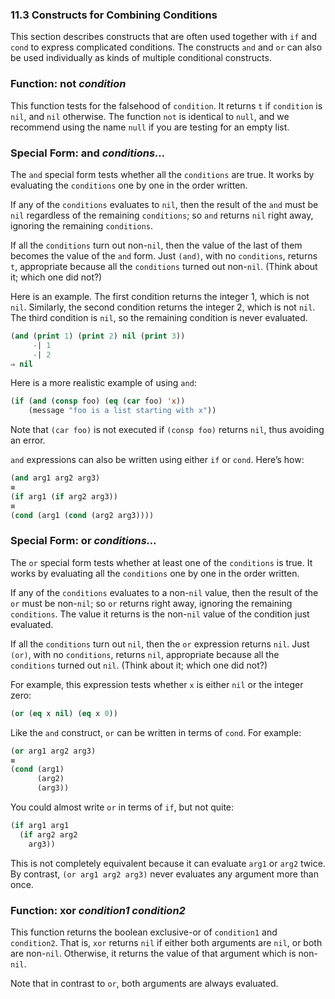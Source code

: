 

### 11.3 Constructs for Combining Conditions

This section describes constructs that are often used together with `if` and `cond` to express complicated conditions. The constructs `and` and `or` can also be used individually as kinds of multiple conditional constructs.

### Function: **not** *condition*

This function tests for the falsehood of `condition`. It returns `t` if `condition` is `nil`, and `nil` otherwise. The function `not` is identical to `null`, and we recommend using the name `null` if you are testing for an empty list.

### Special Form: **and** *conditions…*

The `and` special form tests whether all the `conditions` are true. It works by evaluating the `conditions` one by one in the order written.

If any of the `conditions` evaluates to `nil`, then the result of the `and` must be `nil` regardless of the remaining `conditions`; so `and` returns `nil` right away, ignoring the remaining `conditions`.

If all the `conditions` turn out non-`nil`, then the value of the last of them becomes the value of the `and` form. Just `(and)`, with no `conditions`, returns `t`, appropriate because all the `conditions` turned out non-`nil`. (Think about it; which one did not?)

Here is an example. The first condition returns the integer 1, which is not `nil`. Similarly, the second condition returns the integer 2, which is not `nil`. The third condition is `nil`, so the remaining condition is never evaluated.

```lisp
(and (print 1) (print 2) nil (print 3))
     -| 1
     -| 2
⇒ nil
```

Here is a more realistic example of using `and`:

```lisp
(if (and (consp foo) (eq (car foo) 'x))
    (message "foo is a list starting with x"))
```

Note that `(car foo)` is not executed if `(consp foo)` returns `nil`, thus avoiding an error.

`and` expressions can also be written using either `if` or `cond`. Here’s how:

```lisp
(and arg1 arg2 arg3)
≡
(if arg1 (if arg2 arg3))
≡
(cond (arg1 (cond (arg2 arg3))))
```

### Special Form: **or** *conditions…*

The `or` special form tests whether at least one of the `conditions` is true. It works by evaluating all the `conditions` one by one in the order written.

If any of the `conditions` evaluates to a non-`nil` value, then the result of the `or` must be non-`nil`; so `or` returns right away, ignoring the remaining `conditions`. The value it returns is the non-`nil` value of the condition just evaluated.

If all the `conditions` turn out `nil`, then the `or` expression returns `nil`. Just `(or)`, with no `conditions`, returns `nil`, appropriate because all the `conditions` turned out `nil`. (Think about it; which one did not?)

For example, this expression tests whether `x` is either `nil` or the integer zero:

```lisp
(or (eq x nil) (eq x 0))
```

Like the `and` construct, `or` can be written in terms of `cond`. For example:

```lisp
(or arg1 arg2 arg3)
≡
(cond (arg1)
      (arg2)
      (arg3))
```

You could almost write `or` in terms of `if`, but not quite:

```lisp
(if arg1 arg1
  (if arg2 arg2
    arg3))
```

This is not completely equivalent because it can evaluate `arg1` or `arg2` twice. By contrast, `(or arg1 arg2 arg3)` never evaluates any argument more than once.

### Function: **xor** *condition1 condition2*

This function returns the boolean exclusive-or of `condition1` and `condition2`. That is, `xor` returns `nil` if either both arguments are `nil`, or both are non-`nil`. Otherwise, it returns the value of that argument which is non-`nil`.

Note that in contrast to `or`, both arguments are always evaluated.
